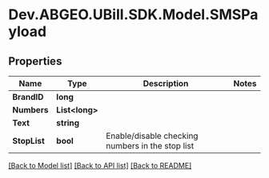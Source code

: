 # Dev.ABGEO.UBill.SDK.Model.SMSPayload

## Properties

Name | Type | Description | Notes
------------ | ------------- | ------------- | -------------
**BrandID** | **long** |  | 
**Numbers** | **List&lt;long&gt;** |  | 
**Text** | **string** |  | 
**StopList** | **bool** | Enable/disable checking numbers in the stop list | 

[[Back to Model list]](../../README.md#documentation-for-models) [[Back to API list]](../../README.md#documentation-for-api-endpoints) [[Back to README]](../../README.md)

